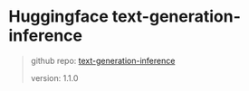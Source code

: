 # Huggingface text-generation-inference

> github repo: [text-generation-inference](https://github.com/huggingface/text-generation-inference)
>
> version: 1.1.0
